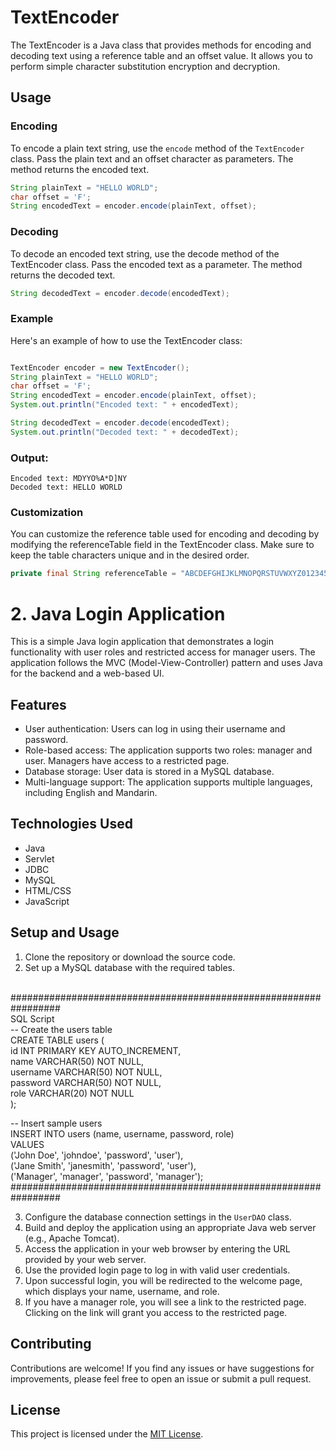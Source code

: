 # TextEncoder

The TextEncoder is a Java class that provides methods for encoding and decoding text using a reference table and an offset value. It allows you to perform simple character substitution encryption and decryption.

## Usage

### Encoding

To encode a plain text string, use the `encode` method of the `TextEncoder` class. Pass the plain text and an offset character as parameters. The method returns the encoded text.

```java
String plainText = "HELLO WORLD";
char offset = 'F';
String encodedText = encoder.encode(plainText, offset);
```
### Decoding
To decode an encoded text string, use the decode method of the TextEncoder class. Pass the encoded text as a parameter. The method returns the decoded text.

```java
String decodedText = encoder.decode(encodedText);
```
### Example
Here's an example of how to use the TextEncoder class:


```java

TextEncoder encoder = new TextEncoder();
String plainText = "HELLO WORLD";
char offset = 'F';
String encodedText = encoder.encode(plainText, offset);
System.out.println("Encoded text: " + encodedText);

String decodedText = encoder.decode(encodedText);
System.out.println("Decoded text: " + decodedText);
```
### Output:

```
Encoded text: MDYYO%A*D]NY
Decoded text: HELLO WORLD
```
### Customization
You can customize the reference table used for encoding and decoding by modifying the referenceTable field in the TextEncoder class. Make sure to keep the table characters unique and in the desired order.

```java
private final String referenceTable = "ABCDEFGHIJKLMNOPQRSTUVWXYZ0123456789()*+,-./";
```



# 2. Java Login Application

This is a simple Java login application that demonstrates a login functionality with user roles and restricted access for manager users. The application follows the MVC (Model-View-Controller) pattern and uses Java for the backend and a web-based UI.

## Features

- User authentication: Users can log in using their username and password.
- Role-based access: The application supports two roles: manager and user. Managers have access to a restricted page.
- Database storage: User data is stored in a MySQL database.
- Multi-language support: The application supports multiple languages, including English and Mandarin.

## Technologies Used

- Java
- Servlet
- JDBC
- MySQL
- HTML/CSS
- JavaScript 

## Setup and Usage

1. Clone the repository or download the source code.
2. Set up a MySQL database with the required tables. 

<br>
#################################################################
<br>
SQL Script
<br>
-- Create the users table
<br>
CREATE TABLE users (<br>
    id INT PRIMARY KEY AUTO_INCREMENT,<br>
    name VARCHAR(50) NOT NULL,<br>
    username VARCHAR(50) NOT NULL,<br>
    password VARCHAR(50) NOT NULL,<br>
    role VARCHAR(20) NOT NULL<br>
);<br>

-- Insert sample users
<br>
INSERT INTO users (name, username, password, role)<br>
VALUES<br>
    ('John Doe', 'johndoe', 'password', 'user'),<br>
    ('Jane Smith', 'janesmith', 'password', 'user'),<br>
    ('Manager', 'manager', 'password', 'manager');<br>
#################################################################
<br>


3. Configure the database connection settings in the `UserDAO` class.
4. Build and deploy the application using an appropriate Java web server (e.g., Apache Tomcat).
5. Access the application in your web browser by entering the URL provided by your web server.
6. Use the provided login page to log in with valid user credentials.
7. Upon successful login, you will be redirected to the welcome page, which displays your name, username, and role.
8. If you have a manager role, you will see a link to the restricted page. Clicking on the link will grant you access to the restricted page.

## Contributing

Contributions are welcome! If you find any issues or have suggestions for improvements, please feel free to open an issue or submit a pull request.

## License

This project is licensed under the [MIT License](LICENSE).

